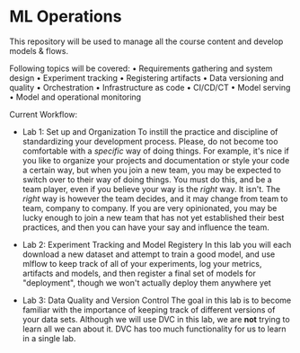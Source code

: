# ML Operations
This repository will be used to manage all the course content and develop models & flows.

Following topics will be covered:
• Requirements gathering and system design
• Experiment tracking
• Registering artifacts
• Data versioning and quality
• Orchestration
• Infrastructure as code
• CI/CD/CT
• Model serving
• Model and operational monitoring

Current Workflow:

- Lab 1: Set up and Organization
  To instill the practice and discipline of standardizing your development process. Please, do not become too comfortable with a *specific* way of doing things. For example, it's nice if you like to organize your projects and documentation or style your code a certain way, but when you join a new team, you may be expected to switch over to their way of doing things. You must do this, and be a team player, even if you believe your way is the *right* way. It isn't. The *right* way is however the team decides, and it may change from team to team, company to company. If you are very opinionated, you may be lucky enough to join a new team that has not yet established their best practices, and then you can have your say and influence the team.

- Lab 2: Experiment Tracking and Model Registery
  In this lab you will each download a new dataset and attempt to train a good model, and use mlflow to keep track of all of your experiments, log your metrics, artifacts and models, and then register a final set of models for "deployment", though we won't actually deploy them anywhere yet

- Lab 3: Data Quality and Version Control
  The goal in this lab is to become familiar with the importance of keeping track of different versions of your data sets. Although we will use DVC in this lab, we are **not** trying to learn all we can about it. DVC has too much functionality for us to learn in a single lab. 


